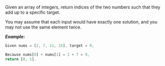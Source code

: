 Given an array of integers, return indices of the two numbers such that they add up to a specific target.

You may assume that each input would have exactly one solution, and you may not use the same element twice.

***Example:***

```javascript
Given nums = [2, 7, 11, 15], target = 9,

Because nums[0] + nums[1] = 2 + 7 = 9,
return [0, 1].
```

